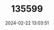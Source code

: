 ---
title: "135599"
category: "Coregonus candidus"
draft: false
date: 2024-02-22 13:03:51
languages:
  French: ["Bondelle"]
  English: ["Neuchâtel Whitefish"]
---